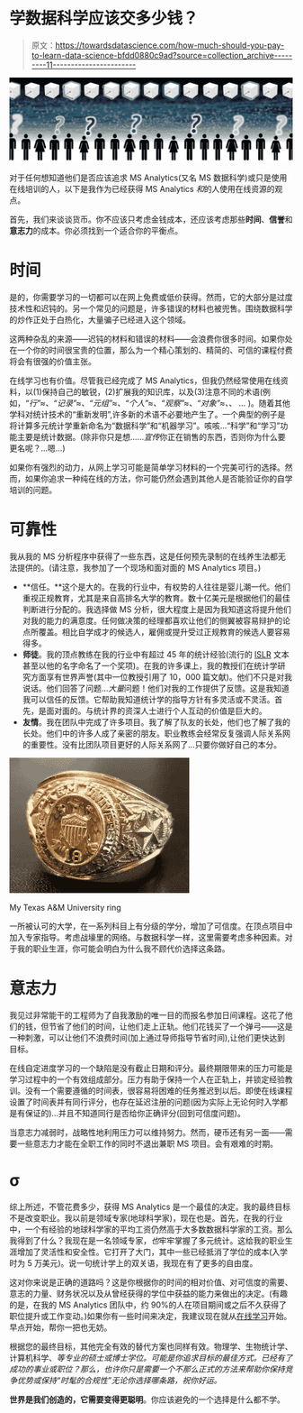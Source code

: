 # 学数据科学应该交多少钱？

> 原文：<https://towardsdatascience.com/how-much-should-you-pay-to-learn-data-science-bfdd0880c9ad?source=collection_archive---------11----------------------->

![](img/b722484d4e8f8f6fe3cc480db863e9a7.png)

对于任何想知道他们是否应该追求 MS Analytics(又名 MS 数据科学)或只是使用在线培训的人，以下是我作为已经获得 MS Analytics *和*的人使用在线资源的观点。

首先，我们来谈谈货币。你不应该只考虑金钱成本，还应该考虑那些**时间**、**信誉**和**意志力**的成本。你必须找到一个适合你的平衡点。

# 时间

是的，你需要学习的一切都可以在网上免费或低价获得。然而，它的大部分是过度技术性和迟钝的。另一个常见的问题是，许多错误的材料也被兜售。围绕数据科学的炒作正处于白热化，大量骗子已经进入这个领域。

这两种杂乱的来源——迟钝的材料和错误的材料——会浪费你很多时间。如果你处在一个你的时间很宝贵的位置，那么为一个精心策划的、精简的、可信的课程付费将会有很强的价值主张。

在线学习也有价值。尽管我已经完成了 MS Analytics，但我仍然经常使用在线资料，以(1)保持自己的敏锐，(2)扩展我的知识库，以及(3)注意不同的术语(例如，*“行”≈、“记录”≈、“元组”≈、“个人”≈、“观察”≈、“对象”≈、*、 *…* )。随着其他学科对统计技术的“重新发明”,许多新的术语不必要地产生了。一个典型的例子是将计算多元统计学重新命名为“数据科学”和“机器学习”。咳咳…“科学”和“学习”功能主要是统计数据。(除非你只是想……*宣传*你正在销售的东西，否则你为什么要更名呢？…嗯…)

如果你有强烈的动力，从网上学习可能是简单学习材料的一个完美可行的选择。然而，如果你追求一种纯在线的方法，你可能仍然会遇到其他人是否能验证你的自学培训的问题。

# 可靠性

我从我的 MS 分析程序中获得了一些东西，这是任何预先录制的在线养生法都无法提供的。(请注意，我参加了一个现场和面对面的 MS Analytics 项目。)

*   **信任。**这个是大的。在我的行业中，有权势的人往往是婴儿潮一代。他们重视正规教育，尤其是来自高排名大学的教育。数十亿美元是根据他们的最佳判断进行分配的。我选择做 MS 分析，很大程度上是因为我知道这将提升他们对我的能力的满意度。任何做决策的经理都喜欢让他们的侧翼被容易辩护的论点所覆盖。相比自学成才的候选人，雇佣或提升受过正规教育的候选人要容易得多。
*   **师徒**。我的顶点教练在我的行业中有超过 45 年的统计经验(流行的 [ISLR](http://www-bcf.usc.edu/~gareth/ISL/) 文本甚至以他的名字命名了一个奖项)。在我的许多课上，我的教授们在统计学研究方面享有世界声誉(其中一位教授引用了 10，000 篇文献)。他们不只是对我说话。他们回答了问题...*大量*问题！他们对我的工作提供了反馈。这是我知道我可以信任的反馈。它帮助我知道统计学的指导方针有多灵活或不灵活。首先，是面对面的。与统计界的资深人士进行个人互动的价值是巨大的。
*   **友情**。我在团队中完成了许多项目。我了解了队友的长处，他们也了解了我的长处。他们中的许多人成了亲密的朋友。职业教练会经常反复强调人际关系网的重要性。没有比团队项目更好的人际关系网了…只要你做好自己的本分。

![](img/686860abd38cda4eed400944ed15c9aa.png)

My Texas A&M University ring

一所被认可的大学，在一系列科目上有分级的学分，增加了可信度。在顶点项目中加入专家指导。考虑战壕里的网络。与数据科学一样，这里需要考虑多种因素。对于我的职业生涯，你可能会明白为什么我不顾代价选择这条路。

# 意志力

我见过非常能干的工程师为了自我激励的唯一目的而报名参加日间课程。这花了他们的钱，但节省了他们的时间，让他们走上正轨。他们花钱买了一个弹弓——这是一种刺激，可以让他们不浪费时间(加上通过导师指导节省时间),让他们更快达到目标。

在线自定进度学习的一个缺陷是没有截止日期和评分。最终期限带来的压力可能是学习过程中的一个有效组成部分。压力有助于保持一个人在正轨上，并锁定经验教训。没有一个需要遵循的时间表，很容易将困难的任务推迟到以后。即使在线课程设置了时间表并有同行评分，也存在延迟注册的问题(因为实际上无论何时入学都是有保证的)…并且不知道同行是否给你正确评分(回到可信度问题)。

当意志力减弱时，战略性地利用压力可以维持努力。然而，硬币还有另一面——需要一些意志力才能在全职工作的同时不退出兼职 MS 项目。会有艰难的时期。

# **σ**

综上所述，不管花费多少，获得 MS Analytics 是一个最佳的决定。我的最终目标不是改变职业。我以前是领域专家(地球科学家)，现在也是。首先，在我的行业中，一个有经验的地球科学家的平均工资仍然高于大多数数据科学家的工资。那么我得到了什么？我现在是一名领域专家，*也*牢牢掌握了多元统计。这给我的职业生涯增加了灵活性和安全性。它打开了大门，其中一些已经抵消了学位的成本(入学时为 5 万美元)。说一句统计学上的双关语，我现在有了更多的自由度。

这对你来说是正确的道路吗？这是你根据你的时间的相对价值、对可信度的需要、意志的力量、财务状况以及从曾经获得的学位中获益的能力来做出的决定。(有趣的是，在我的 MS Analytics 团队中，约 90%的人在项目期间或之后不久获得了职位提升或工作变动。)如果你有一些时间来决定，我建议现在就从[在线学习](https://medium.freecodecamp.org/the-best-data-science-courses-on-the-internet-ranked-by-your-reviews-6dc5b910ea40)开始。早点开始，帮你一把也无妨。

根据您的最终目标，其他完全有效的替代方案也同样有效。物理学、生物统计学、计算机科学、*等专业的硕士或博士学位。可能是你追求目标的最佳方式。已经有了成功的事业或职位？那么，也许你只是需要一个不那么正式的方法来帮助你保持竞争优势或保持“时髦的合规性”无论你选择哪条路，祝你好运。*

**世界是我们创造的，它需要变得更聪明**。你应该避免的一个选择是什么都不学。